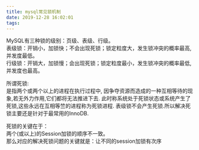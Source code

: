 ```yaml
---
title: mysql常见锁机制
date: 2019-12-28 16:02:01
tags:
---
```


MySQL有三种锁的级别：页级、表级、行级。  
表级锁：开销小，加锁快；不会出现死锁；锁定粒度大，发生锁冲突的概率最高,并发度最低。  
行级锁：开销大，加锁慢；会出现死锁；锁定粒度最小，发生锁冲突的概率最低,并发度也最高。  
  

所谓死锁:   
是指两个或两个以上的进程在执行过程中,
因争夺资源而造成的一种互相等待的现象,若无外力作用,它们都将无法推进下去.
此时称系统处于死锁状态或系统产生了死锁,这些永远在互相等竺的进程称为死锁进程.
表级锁不会产生死锁.所以解决死锁主要还是针对于最常用的InnoDB.

死锁的关键在于：  
两个(或以上)的Session加锁的顺序不一致。  
那么对应的解决死锁问题的关键就是：让不同的session加锁有次序